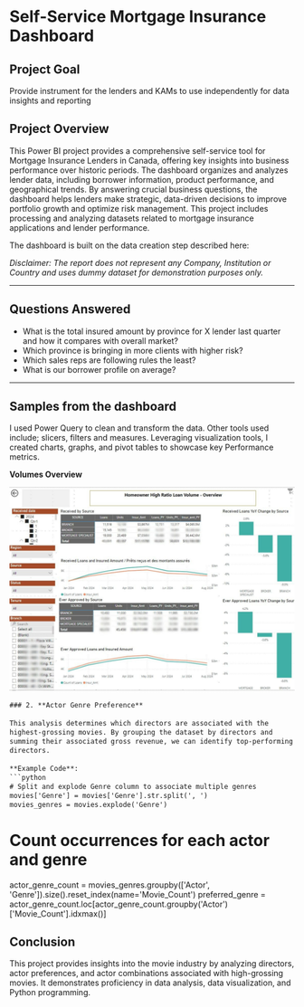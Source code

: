 # Self-Service Mortgage Insurance Dashboard

## Project Goal
Provide instrument for the lenders and KAMs to use independently for data insights and reporting

## Project Overview
This Power BI project provides a comprehensive self-service tool for Mortgage Insurance Lenders in Canada, offering key insights into business performance over historic periods. The dashboard organizes and analyzes lender data, including borrower information, product performance, and geographical trends. By answering crucial business questions, the dashboard helps lenders make strategic, data-driven decisions to improve portfolio growth and optimize risk management. This project includes processing and analyzing datasets related to mortgage insurance applications and lender performance.

The dashboard is built on the data creation step described here:

*Disclaimer: The report does not represent any Company, Institution or Country  and uses dummy dataset for demonstration purposes only.*
  
---

## Questions Answered

* What is the total insured amount by province for X lender last quarter and how it compares with overall market?
* Which province is bringing in more clients with higher risk?
* Which sales reps are following rules the least?
* What is our borrower profile on average?

---

## Samples from the dashboard

I used Power Query to clean and transform the data. Other tools used include; slicers, filters and measures. Leveraging visualization tools, I created charts, graphs, and pivot tables to showcase key Performance metrics.

**Volumes Overview**

![Test](Volumes.png)

```
### 2. **Actor Genre Preference**

This analysis determines which directors are associated with the highest-grossing movies. By grouping the dataset by directors and summing their associated gross revenue, we can identify top-performing directors.

**Example Code**:
```python
# Split and explode Genre column to associate multiple genres
movies['Genre'] = movies['Genre'].str.split(', ')
movies_genres = movies.explode('Genre')
```

# Count occurrences for each actor and genre
actor_genre_count = movies_genres.groupby(['Actor', 'Genre']).size().reset_index(name='Movie_Count')
preferred_genre = actor_genre_count.loc[actor_genre_count.groupby('Actor')['Movie_Count'].idxmax()]

## Conclusion
This project provides insights into the movie industry by analyzing directors, actor preferences, and actor combinations associated with high-grossing movies. It demonstrates proficiency in data analysis, data visualization, and Python programming.
